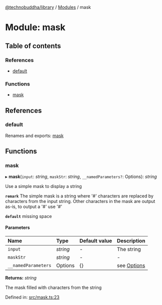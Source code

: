 [@technobuddha/library](../../README.md) / [Modules](../Modules.md) / mask

# Module: mask

## Table of contents

### References

- [default](mask.md#default)

### Functions

- [mask](mask.md#mask)

## References

### default

Renames and exports: [mask](mask.md#mask)

## Functions

### mask

▸ **mask**(`input`: *string*, `maskStr`: *string*, `__namedParameters?`: Options): *string*

Use a simple mask to display a string

**`remark`** The simple mask is a string where '#' characters are replaced by characters from the input string.  Other characters in the mask
are output as-is, to output a '#' use '\#'

**`default`** missing space

#### Parameters

| Name | Type | Default value | Description |
| :------ | :------ | :------ | :------ |
| `input` | *string* | - | The string |
| `maskStr` | *string* | - | - |
| `__namedParameters` | Options | {} | see [Options](almostequals.md#options) |

**Returns:** *string*

The mask filled with characters from the string

Defined in: [src/mask.ts:23](https://github.com/technobuddha/hill.software/blob/65b5e5d/packages/library/src/mask.ts#L23)
